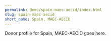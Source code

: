 ```yaml
---
permalink: demo/spain-maec-aecid/index.html
slug: spain-maec-aecid
short_name: Spain, MAEC-AECID
---
```


Donor profile for Spain, MAEC-AECID goes here.
